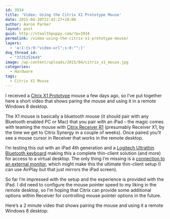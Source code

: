 ```yaml
---
id: 3934
title: 'Video: Using the Citrix X1 Prototype Mouse'
date: 2015-04-30T22:42:27+10:00
author: Aaron Parker
layout: post
guid: http://stealthpuppy.com/?p=3934
permalink: /video-using-the-citrix-x1-prototype-mouse/
layers:
  - 'a:1:{s:9:"video-url";s:0:"";}'
dsq_thread_id:
  - "3725252649"
image: /wp-content/uploads/2015/04/citrix_x1_mouse.jpg
categories:
  - Hardware
tags:
  - Citrix X1 Mouse
---
```

I received a [Citrix X1 Prototype](http://www.citrix.com/go/citrix-mouse.html) mouse a few days ago, so I&#8217;ve put together here a short video that shows paring the mouse and using it in a remote Windows 8 desktop.

The X1 mouse is basically a bluetooth mouse (it should pair with any Bluetooth enabled PC or Mac) that you pair with an iPad &#8211; the magic comes with teaming the mouse with [Citrix Receiver R1](https://itunes.apple.com/au/app/r1/id491797345?mt=8) (presumably Receiver X1, by the time we get to Citrix Synergy in a couple of weeks). Once paired you&#8217;ll see a mouse cursor in Receiver that works in the remote desktop.

I&#8217;m testing this out with an iPad 4th generation and a [Logitech Ultrathin Bluetooth keyboard](http://www.logitech.com/en-au/product/ultrathin-keyboard-cover) making this a complete thin-client solution (and more) for access to a virtual desktop. The only thing I&#8217;m missing is a [connection to an external monitor](http://store.apple.com/au/product/MD826AM/A/lightning-digital-av-adapter), which might make this the ultimate thin-client setup (I can use AirPlay but that just mirrors the iPad screen).

So far I&#8217;m impressed with the setup and the experience is provided with the iPad. I did need to configure the mouse pointer speed to my liking in the remote desktop, so I&#8217;m hoping that Citrix can provide some additional options within Receiver for controlling mouse pointer options in the future.

Here&#8217;s a 2 minute video that shows pairing the mouse and using it a remote Windows 8 desktop: